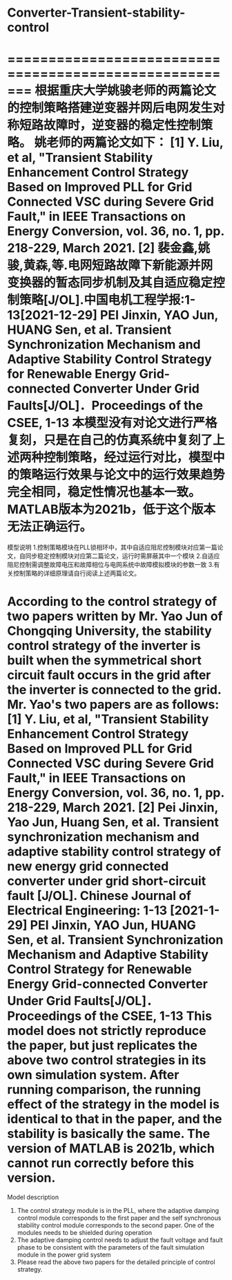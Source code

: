 # Converter-Transient-stability-control
=======================================================
根据重庆大学姚骏老师的两篇论文的控制策略搭建逆变器并网后电网发生对称短路故障时，逆变器的稳定性控制策略。
姚老师的两篇论文如下：
[1]	Y. Liu, et al, "Transient Stability Enhancement Control Strategy Based on Improved PLL for Grid Connected VSC during Severe Grid Fault," in IEEE Transactions on Energy Conversion, vol. 36, no. 1, pp. 218-229, March 2021.
[2]	裴金鑫,姚骏,黄森,等.电网短路故障下新能源并网变换器的暂态同步机制及其自适应稳定控制策略[J/OL].中国电机工程学报:1-13[2021-12-29]
PEI Jinxin, YAO Jun, HUANG Sen, et al. Transient Synchronization Mechanism and Adaptive Stability Control Strategy for Renewable Energy Grid-connected Converter Under Grid Faults[J/OL]．Proceedings of the CSEE, 1-13
本模型没有对论文进行严格复刻，只是在自己的仿真系统中复刻了上述两种控制策略，经过运行对比，模型中的策略运行效果与论文中的运行效果趋势完全相同，稳定性情况也基本一致。
MATLAB版本为2021b，低于这个版本无法正确运行。
========================================================
模型说明
1.控制策略模块在PLL锁相环中，其中自适应阻尼控制模块对应第一篇论文，自同步稳定控制模块对应第二篇论文，运行时需屏蔽其中一个模块
2.自适应阻尼控制需调整故障电压和故障相位与电网系统中故障模拟模块的参数一致
3.有关控制策略的详细原理请自行阅读上述两篇论文。

According to the control strategy of two papers written by Mr. Yao Jun of Chongqing University, the stability control strategy of the inverter is built when the symmetrical short circuit fault occurs in the grid after the inverter is connected to the grid.
Mr. Yao's two papers are as follows:
[1]	Y.  Liu, et al, "Transient Stability Enhancement Control Strategy Based on Improved PLL for Grid Connected VSC during Severe Grid Fault," in IEEE Transactions on Energy Conversion, vol. 36, no. 1, pp. 218-229, March 2021.
[2] Pei Jinxin, Yao Jun, Huang Sen, et al. Transient synchronization mechanism and adaptive stability control strategy of new energy grid connected converter under grid short-circuit fault [J/OL]. Chinese Journal of Electrical Engineering: 1-13 [2021-1-29]
PEI Jinxin, YAO Jun, HUANG Sen, et al. Transient Synchronization Mechanism and Adaptive Stability Control Strategy for Renewable Energy Grid-connected Converter Under Grid Faults[J/OL]．Proceedings of the CSEE, 1-13
This model does not strictly reproduce the paper, but just replicates the above two control strategies in its own simulation system. After running comparison, the running effect of the strategy in the model is identical to that in the paper, and the stability is basically the same.
The version of MATLAB is 2021b, which cannot run correctly before this version.
========================================================
Model description
1. The control strategy module is in the PLL, where the adaptive damping control module corresponds to the first paper and the self synchronous stability control module corresponds to the second paper. One of the modules needs to be shielded during operation
2. The adaptive damping control needs to adjust the fault voltage and fault phase to be consistent with the parameters of the fault simulation module in the power grid system
3. Please read the above two papers for the detailed principle of control strategy.


